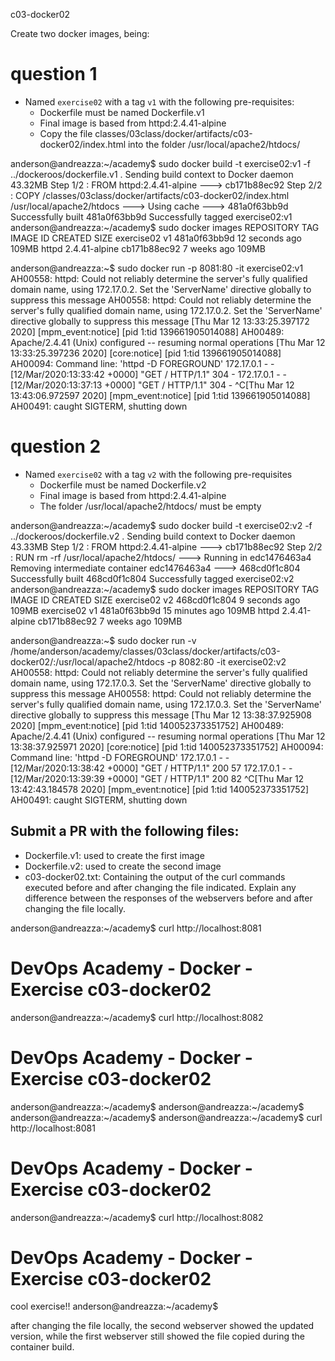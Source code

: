 c03-docker02


Create two docker images, being: 

# question 1
- Named `exercise02` with a tag `v1` with the following pre-requisites:
    - Dockerfile must be named Dockerfile.v1
    - Final image is based from httpd:2.4.41-alpine
    - Copy the file classes/03class/docker/artifacts/c03-docker02/index.html into the folder /usr/local/apache2/htdocs/


anderson@andreazza:~/academy$ sudo docker build -t exercise02:v1 -f ../dockeroos/dockerfile.v1 .
Sending build context to Docker daemon  43.32MB
Step 1/2 : FROM httpd:2.4.41-alpine
 ---> cb171b88ec92
Step 2/2 : COPY /classes/03class/docker/artifacts/c03-docker02/index.html /usr/local/apache2/htdocs
 ---> Using cache
 ---> 481a0f63bb9d
Successfully built 481a0f63bb9d
Successfully tagged exercise02:v1
anderson@andreazza:~/academy$ sudo docker images
REPOSITORY          TAG                 IMAGE ID            CREATED             SIZE
exercise02          v1                  481a0f63bb9d        12 seconds ago       109MB
httpd               2.4.41-alpine       cb171b88ec92        7 weeks ago         109MB


anderson@andreazza:~$ sudo docker run -p 8081:80 -it exercise02:v1
AH00558: httpd: Could not reliably determine the server's fully qualified domain name, using 172.17.0.2. Set the 'ServerName' directive globally to suppress this message
AH00558: httpd: Could not reliably determine the server's fully qualified domain name, using 172.17.0.2. Set the 'ServerName' directive globally to suppress this message
[Thu Mar 12 13:33:25.397172 2020] [mpm_event:notice] [pid 1:tid 139661905014088] AH00489: Apache/2.4.41 (Unix) configured -- resuming normal operations
[Thu Mar 12 13:33:25.397236 2020] [core:notice] [pid 1:tid 139661905014088] AH00094: Command line: 'httpd -D FOREGROUND'
172.17.0.1 - - [12/Mar/2020:13:33:42 +0000] "GET / HTTP/1.1" 304 -
172.17.0.1 - - [12/Mar/2020:13:37:13 +0000] "GET / HTTP/1.1" 304 -
^C[Thu Mar 12 13:43:06.972597 2020] [mpm_event:notice] [pid 1:tid 139661905014088] AH00491: caught SIGTERM, shutting down



# question 2
- Named `exercise02` with a tag `v2` with the following pre-requisites
    - Dockerfile must be named Dockerfile.v2
    - Final image is based from httpd:2.4.41-alpine
    - The folder /usr/local/apache2/htdocs/ must be empty


anderson@andreazza:~/academy$ sudo docker build -t exercise02:v2 -f ../dockeroos/dockerfile.v2 .
Sending build context to Docker daemon  43.33MB
Step 1/2 : FROM httpd:2.4.41-alpine
 ---> cb171b88ec92
Step 2/2 : RUN rm -rf /usr/local/apache2/htdocs/
 ---> Running in edc1476463a4
Removing intermediate container edc1476463a4
 ---> 468cd0f1c804
Successfully built 468cd0f1c804
Successfully tagged exercise02:v2
anderson@andreazza:~/academy$ sudo docker images
REPOSITORY          TAG                 IMAGE ID            CREATED             SIZE
exercise02          v2                  468cd0f1c804        9 seconds ago       109MB
exercise02          v1                  481a0f63bb9d        15 minutes ago      109MB
httpd               2.4.41-alpine       cb171b88ec92        7 weeks ago         109MB


anderson@andreazza:~$ sudo docker run -v /home/anderson/academy/classes/03class/docker/artifacts/c03-docker02/:/usr/local/apache2/htdocs  -p 8082:80 -it exercise02:v2
AH00558: httpd: Could not reliably determine the server's fully qualified domain name, using 172.17.0.3. Set the 'ServerName' directive globally to suppress this message
AH00558: httpd: Could not reliably determine the server's fully qualified domain name, using 172.17.0.3. Set the 'ServerName' directive globally to suppress this message
[Thu Mar 12 13:38:37.925908 2020] [mpm_event:notice] [pid 1:tid 140052373351752] AH00489: Apache/2.4.41 (Unix) configured -- resuming normal operations
[Thu Mar 12 13:38:37.925971 2020] [core:notice] [pid 1:tid 140052373351752] AH00094: Command line: 'httpd -D FOREGROUND'
172.17.0.1 - - [12/Mar/2020:13:38:42 +0000] "GET / HTTP/1.1" 200 57
172.17.0.1 - - [12/Mar/2020:13:39:39 +0000] "GET / HTTP/1.1" 200 82
^C[Thu Mar 12 13:42:43.184578 2020] [mpm_event:notice] [pid 1:tid 140052373351752] AH00491: caught SIGTERM, shutting down



## Submit a PR with the following files:
- Dockerfile.v1: used to create the first image
- Dockerfile.v2: used to create the second image
- c03-docker02.txt: Containing the output of the curl commands executed before and after changing the file indicated. Explain any difference between the responses of the webservers before and after changing the file locally. 

anderson@andreazza:~/academy$ curl http://localhost:8081
<h1>DevOps Academy - Docker - Exercise c03-docker02</h1>
anderson@andreazza:~/academy$ curl http://localhost:8082
<h1>DevOps Academy - Docker - Exercise c03-docker02</h1>
anderson@andreazza:~/academy$ 
anderson@andreazza:~/academy$ 
anderson@andreazza:~/academy$ 
anderson@andreazza:~/academy$ curl http://localhost:8081
<h1>DevOps Academy - Docker - Exercise c03-docker02</h1>
anderson@andreazza:~/academy$ curl http://localhost:8082
<h1>DevOps Academy - Docker - Exercise c03-docker02</h1>
<html>cool exercise!!</html>
anderson@andreazza:~/academy$ 


after changing the file locally, the second webserver showed the updated version, while the first webserver still showed the file copied during the container build.
